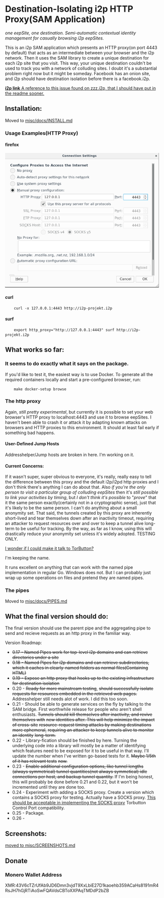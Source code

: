Destination-Isolating i2p HTTP Proxy(SAM Application)
=====================================================

*one eepSite, one destination. Semi-automatic contextual identity management*
*for casually browsing i2p eepSites.*

This is an i2p SAM application which presents an HTTP proxy(on port 4443 by
default) that acts as an intermediate between your browser and the i2p network.
Then it uses the SAM library to create a unique destination for each i2p site
that you visit. This way, your unique destination couldn't be used to track you
with a network of colluding sites. I doubt it's a substantial problem right now
but it might be someday. Facebook has an onion site, and i2p should have
destination isolation before there is a facebook.i2p.

[**i2p link** A reference to this issue found on zzz.i2p, that I should have put in the readme sooner.](http://zzz.i2p/topics/217)

Installation:
-------------

Moved to [misc/docs/INSTALL.md](misc/docs/INSTALL.md)

### Usage Examples(HTTP Proxy)

#### firefox

![Firefox Configuration](misc/firefox.png)

#### curl

        curl -x 127.0.0.1:4443 http://i2p-projekt.i2p

#### surf

        export http_proxy="http://127.0.0.1:4443" surf http://i2p-projekt.i2p

What works so far:
------------------

### It seems to do exactly what it says on the package.

If you'd like to test it, the easiest way is to use Docker. To generate all
the required containers locally and start a pre-configured browser, run:

        make docker-setup browse

### The http proxy

Again, *still pretty experimental*, but currently it is possible to set
your web browser's HTTP proxy to localhost:4443 and use it to browse eepSites.
I haven't been able to crash it or attack it by adapting known attacks on
browsers and HTTP proxies to this environment. It should at least fail early if
something bad happens.

#### User-Defined Jump Hosts

Addresshelper/Jump hosts are broken in here. I'm working on it.

#### Current Concerns:

If it wasn't super, super obvious to everyone, it's really, really easy to tell
the difference between this proxy and the default i2p/i2pd http proxies and I
don't think there's anything I can do about that. Also *if you're the only*
*person to visit a particular group of colluding eepSites* then it's *still*
*possible to link your activities by timing*, but *I don't think it's possible*
to "*prove*" that it the same person exactly(certainly not in a cryptographic
sense), just that it's likely to be the same person. I can't do anything about
a small anonymity set. That said, the tunnels created by this proxy are
inherently short-lived and tear themselves down after an inactivity timeout,
requiring an attacker to request resources over and over to keep a tunnel alive
long-term to be useful for tracking. By the way, as far as I know, using this
will drastically reduce your anonymity set unless it's widely adopted. TESTING
ONLY.

[I wonder if I could make it talk to TorButton?](https://www.torproject.org/docs/torbutton/en/design/index.html.en)

I'm keeping the name.

It runs excellent on anything that can work with the named pipe implementation
in regular Go. Windows does not. But I can probably just wrap up some operations
on files and pretend they are named pipes.

### The pipes

Moved to [misc/docs/PIPES.md](misc/docs/PIPES.md)

What the final version should do:
---------------------------------

The final version should use the parent pipe and the aggregating pipe to send
and recieve requests as an http proxy in the familiar way.

Version Roadmap:

  * ~~0.17 - Named Pipes work for top-level i2p domains and can retrieve~~
   ~~directories under a site~~
  * ~~0.18 - Named Pipes for i2p domains and can retrieve subdirectories,~~
   ~~which it caches in clearly-named folders as normal files(Containing HTML)~~
  * ~~0.19 - Expose an http proxy that hooks up to the existing infrastructure~~
   ~~for destination isolation~~
  * 0.20 - ~~Ready for more mainstream testing~~, ~~should successfully isolate~~
   ~~requests for resources embedded in the retrieved web pages.~~ Addresshelper
   still needs alot of work. I did this too soon.
  * 0.21 - Should be able to generate services on the fly by talking to the SAM
  bridge. First worthwhile release for people who aren't shell enthusiasts.
  ~~Tunnels should kill themselves after inactivity, and revive themselves with~~
  ~~new identities after. This will help minimize the impact of cross-site~~
  ~~resource-request timing attacks by making destinations more ephemeral,~~
  ~~requiring an attacker to keep tunnels alive to monitor an identity~~
  ~~long-term.~~
  * 0.22 - Library-fication should be finished by here. Turning the underlying
  code into a library will mostly be a matter of identifying which features need
  to be exposed for it to be useful in that way. I'll update the number when
  I've written go-based tests for it. ~~Maybe 1/5th of it has relevant tests~~
  ~~now.~~
  * 0.23 - ~~Enable additional configuration options, like tunnel lengths~~
  ~~(always symmetrical) tunnel quantities(not always symmetical) idle~~
  ~~connections per host, and backup tunnel quantity.~~ If I'm being honest,
  this will probably be done before 0.21 and 0.22, but it won't be incremented
  until they are done too.
  * 0.24 - Experiment with adding a SOCKS proxy. Create a version which contains
  a SOCKS proxy for testing. Actually have a SOCKS proxy. [This should be acceptable in implementing the SOCKS proxy](https://github.com/armon/go-socks5)
  Torbutton Control Port compatibility.
  * 0.25 - Package.
  * 0.26 -

Screenshots:
------------

[moved to misc/SCREENSHOTS.md](misc/SCREENSHOTS.md)

Donate
------

### Monero Wallet Address

  XMR:43V6cTZrUfAb9JD6Dmn3vjdT9XxLbiE27D1kaoehb359ACaHs8191mR4RsJH7hGjRTiAoSwFQAVdsCBToXXPAqTMDdP2bZB

